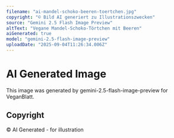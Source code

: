 ```yaml
---
filename: "ai-mandel-schoko-beeren-toertchen.jpg"
copyright: "© Bild AI generiert zu Illustrationszwecken"
source: "Gemini 2.5 Flash Image Preview"
altText: "Vegane Mandel-Schoko-Törtchen mit Beeren"
aiGenerated: true
model: "gemini-2.5-flash-image-preview"
uploadDate: "2025-09-04T11:26:34.006Z"
---
```


# AI Generated Image

This image was generated by gemini-2.5-flash-image-preview for VeganBlatt.

## Copyright
© AI Generated - for illustration
